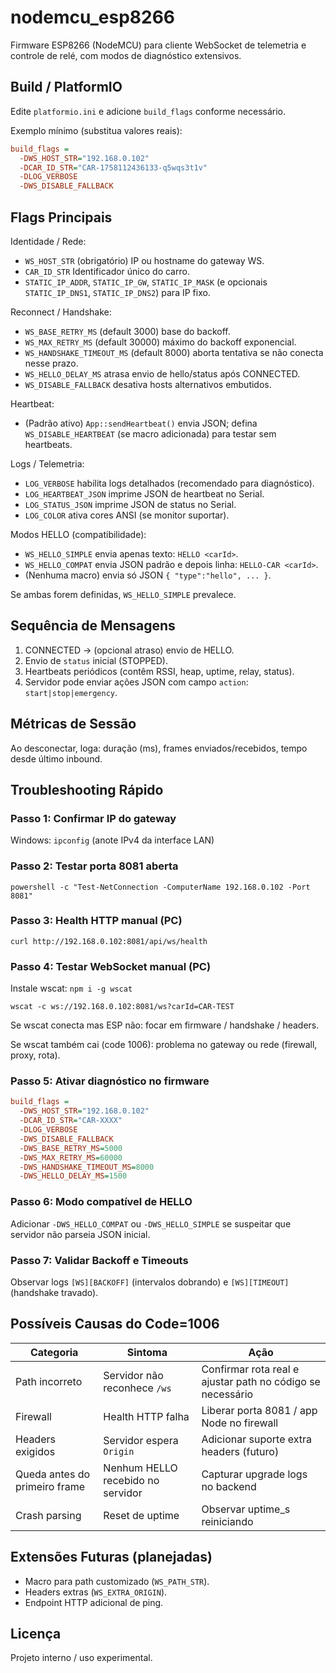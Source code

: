 # nodemcu_esp8266

Firmware ESP8266 (NodeMCU) para cliente WebSocket de telemetria e controle de relé, com modos de diagnóstico extensivos.

## Build / PlatformIO

Edite `platformio.ini` e adicione `build_flags` conforme necessário.

Exemplo mínimo (substitua valores reais):

```ini
build_flags =
  -DWS_HOST_STR="192.168.0.102"
  -DCAR_ID_STR="CAR-1758112436133-q5wqs3t1v"
  -DLOG_VERBOSE
  -DWS_DISABLE_FALLBACK
```

## Flags Principais

Identidade / Rede:

- `WS_HOST_STR` (obrigatório) IP ou hostname do gateway WS.
- `CAR_ID_STR` Identificador único do carro.
- `STATIC_IP_ADDR`, `STATIC_IP_GW`, `STATIC_IP_MASK` (e opcionais `STATIC_IP_DNS1`, `STATIC_IP_DNS2`) para IP fixo.

Reconnect / Handshake:

- `WS_BASE_RETRY_MS` (default 3000) base do backoff.
- `WS_MAX_RETRY_MS` (default 30000) máximo do backoff exponencial.
- `WS_HANDSHAKE_TIMEOUT_MS` (default 8000) aborta tentativa se não conecta nesse prazo.
- `WS_HELLO_DELAY_MS` atrasa envio de hello/status após CONNECTED.
- `WS_DISABLE_FALLBACK` desativa hosts alternativos embutidos.

Heartbeat:

- (Padrão ativo) `App::sendHeartbeat()` envia JSON; defina `WS_DISABLE_HEARTBEAT` (se macro adicionada) para testar sem heartbeats.

Logs / Telemetria:

- `LOG_VERBOSE` habilita logs detalhados (recomendado para diagnóstico).
- `LOG_HEARTBEAT_JSON` imprime JSON de heartbeat no Serial.
- `LOG_STATUS_JSON` imprime JSON de status no Serial.
- `LOG_COLOR` ativa cores ANSI (se monitor suportar).

Modos HELLO (compatibilidade):

- `WS_HELLO_SIMPLE` envia apenas texto: `HELLO <carId>`.
- `WS_HELLO_COMPAT` envia JSON padrão e depois linha: `HELLO-CAR <carId>`.
- (Nenhuma macro) envia só JSON `{ "type":"hello", ... }`.

Se ambas forem definidas, `WS_HELLO_SIMPLE` prevalece.

## Sequência de Mensagens

1. CONNECTED → (opcional atraso) envio de HELLO.
2. Envio de `status` inicial (STOPPED).
3. Heartbeats periódicos (contêm RSSI, heap, uptime, relay, status).
4. Servidor pode enviar ações JSON com campo `action`: `start|stop|emergency`.

## Métricas de Sessão

Ao desconectar, loga: duração (ms), frames enviados/recebidos, tempo desde último inbound.

## Troubleshooting Rápido

### Passo 1: Confirmar IP do gateway

Windows: `ipconfig` (anote IPv4 da interface LAN)

### Passo 2: Testar porta 8081 aberta

`powershell -c "Test-NetConnection -ComputerName 192.168.0.102 -Port 8081"`

### Passo 3: Health HTTP manual (PC)

`curl http://192.168.0.102:8081/api/ws/health`

### Passo 4: Testar WebSocket manual (PC)

Instale wscat: `npm i -g wscat`

`wscat -c ws://192.168.0.102:8081/ws?carId=CAR-TEST`

Se wscat conecta mas ESP não: focar em firmware / handshake / headers.

Se wscat também cai (code 1006): problema no gateway ou rede (firewall, proxy, rota).

### Passo 5: Ativar diagnóstico no firmware

```ini
build_flags =
  -DWS_HOST_STR="192.168.0.102"
  -DCAR_ID_STR="CAR-XXXX"
  -DLOG_VERBOSE
  -DWS_DISABLE_FALLBACK
  -DWS_BASE_RETRY_MS=5000
  -DWS_MAX_RETRY_MS=60000
  -DWS_HANDSHAKE_TIMEOUT_MS=8000
  -DWS_HELLO_DELAY_MS=1500
```

### Passo 6: Modo compatível de HELLO

Adicionar `-DWS_HELLO_COMPAT` ou `-DWS_HELLO_SIMPLE` se suspeitar que servidor não parseia JSON inicial.

### Passo 7: Validar Backoff e Timeouts

Observar logs `[WS][BACKOFF]` (intervalos dobrando) e `[WS][TIMEOUT]` (handshake travado).

## Possíveis Causas do Code=1006

| Categoria                     | Sintoma                           | Ação                                                       |
| ----------------------------- | --------------------------------- | ---------------------------------------------------------- |
| Path incorreto                | Servidor não reconhece `/ws`      | Confirmar rota real e ajustar path no código se necessário |
| Firewall                      | Health HTTP falha                 | Liberar porta 8081 / app Node no firewall                  |
| Headers exigidos              | Servidor espera `Origin`          | Adicionar suporte extra headers (futuro)                   |
| Queda antes do primeiro frame | Nenhum HELLO recebido no servidor | Capturar upgrade logs no backend                           |
| Crash parsing                 | Reset de uptime                   | Observar uptime_s reiniciando                              |

## Extensões Futuras (planejadas)

- Macro para path customizado (`WS_PATH_STR`).
- Headers extras (`WS_EXTRA_ORIGIN`).
- Endpoint HTTP adicional de ping.

## Licença

Projeto interno / uso experimental.
